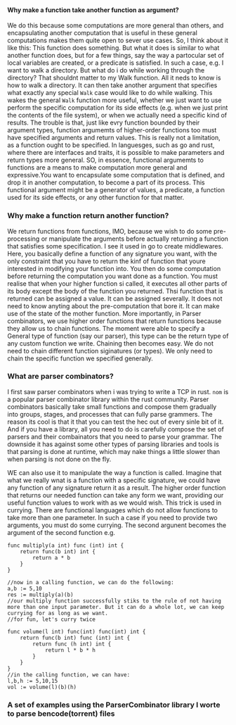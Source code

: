 #### Why make a function take another function as argument?
We do this because some computations are more general than others, and encapsulating another computation that is useful in these general computations makes them quite open to sever use cases. So, I think about it like this:
This function does  something. But what it does is similar to what another function does, but for a few things, say the way a partocular set of local variables are created, or a predicate is satisfied. In such a case, e.g. I want to walk a directory.
But what do i do while working through the directory? That shouldnt matter to my Walk function. All it neds to know is how to walk a directory. It can then take another argument that specifies what exactly any special `Walk` case would like to do while walking. This wakes the general `Walk` function more useful, whether we just want to use perform the specific computation for its side effects (e.g. when we just print the contents of the file system), or when we actually need a specific kind of results. The trouble is that, just like evry function bounded by their argument types, function argumemts of higher-order functions too must have specified arguments and return values. This is really not a limitation, as a function ought to be specified. In languesges, such as go and rust, where there are interfaces and traits, it is possible to make parameters and return types more general. 
SO, in essence, functional argumemts to functions are a means to make computation more general and expressive.You want to encapsulate some computation that is defined, and drop it in another computation, to become a part of its process. This functional argument might be a generator of values, a predicate, a function used for its side effects, or any other function for that matter.

### Why make a function return another function?
We return functions from functions, IMO, because we wish to do some pre-processing or manipulate the arguments before actually returning a function that satisfies some specification.
I see it used in go to create middlewares. Here, you basically define a function of any signature you want, with the only constraint that you have to return the kinf of function that youre interested in modifying your function into. You then do some computation before returning the computation you want done as a function. You must realise that when your higher function si called, it executes all other parts of its body except the body of the function you returned. 
Thsi function that is returned can be assigned a value. It can be assigned severally. It does not need to know anyting about the pre-computation that bore it. It can make use of the state of the mother function. 
More importantly, in Parser combinators, we use higher order functions that return functions because they allow us to chain functions. The moment were able to specify a General type of function  (say our parser), this type can be the return type of any custom function we write. Chaining then becomes easy. We do not need to chain different function siginatures (or types). We only need to chain the specific function we specified generally. 

### What are parser combinators?
I first saw parser combinators when i was trying to write a TCP in rust. `nom` is a popular parser combinator library within the rust community.
Parser combinators basically take small functions and compose them gradually into groups, stages, and processes that can fully parse grammers. The reason its cool is that it that you can test the hec out of every sinle bit of it. And if you have a library, all you need to do is carefully compose the set of parsers and their combainators that you need to parse your grammar. 
The downside it has against some other types of parsing libraries and tools is that parsing is done at runtime, which  may nake things a little slower than when parsing is not done on the fly.

WE can also use it to manipulate the way a function is called. Imagine that what we really wnat is a function with a specific signature, we could have any function of any signature return it as a result. The higher order function that returns our needed function can take any form we want, providing our useful function values to work  with as we would wish. This trick is used in currying. There are functional languages which do not allow functions to take more than one parameter. In such a case if you need to provide two arguments, you must do some currying. The second argunent becomes the argument of the second function
e.g.
```
func multiply(a int) func (int) int {
    return func(b int) int {
        return a * b
    }
}

//now in a calling function, we can do the following:
a,b := 5,10
res := multiply(a)(b)
//our multiply function successfully stiks to the rule of not having more than one input parameter. But it can do a whole lot, we can keep currying for as long as we want.
//for fun, let's curry twice

func volume(l int) func(int) func(int) int {
    return func(b int) func (int) int {
        return func (h int) int {
            return l * b * h
        }
    }
}
//in the calling function, we can have:
l,b,h := 5,10,15
vol := volume(l)(b)(h)
```

### A set of examples using the ParserCombinator library I worte to parse bencode(torrent) files
